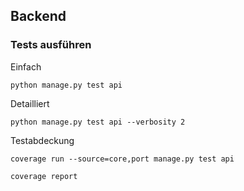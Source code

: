 ## Backend

### Tests ausführen

Einfach
```
python manage.py test api
```
Detailliert
```
python manage.py test api --verbosity 2
```
Testabdeckung
```
coverage run --source=core,port manage.py test api
```
```
coverage report
```